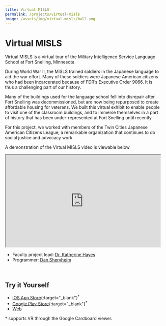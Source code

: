 ```yaml
---
title: Virtual MISLS
permalink: /projects/virtual-misls
image: /assets/img/virtual-misls/hall.png
---
```


# Virtual MISLS

<!-- ![virtual-misls](/assets/img/virtual-misls/hall-fullwidth.png) -->

Virtual MISLS is a virtual tour of the Military Intelligence Service Language School at Fort Snelling, Minnesota.

During World War II, the MISLS trained soldiers in the Japanese language to aid the war effort. Many of these soldiers were Japanese American citizens who had been incarcerated because of FDR’s Executive Order 9066.  It is thus a challenging part of our history.

Many of the buildings used for the language school fell into disrepair after Fort Snelling was decommissioned, but are now being repurposed to create affordable housing for veterans. We built this virtual exhibit to enable people to visit one of the classroom buildings, and to immerse themselves in a part of history that has been  under-represented at Fort Snelling until recently

For this project, we worked with members of the Twin Cities Japanese American Citizens League, a remarkable organization that continues to do social justice and advocacy work.

A demonstration of the Virtual MISLS video is viewable below.

<iframe src="https://drive.google.com/file/d/1fvADIKgMQmybuDQpigidCC2hktQpuY7D/preview" width="100%" height="300" allow="autoplay"></iframe>

<ul class="subtitle">
<li>Faculty project lead: <a href="https://cla.umn.edu/about/directory/profile/kathayes" target="_blank">Dr. Katherine Hayes</a></li>
<li>Programmer: <a href="https://danielshervheim.com/" target="_blank">Dan Shervheim</a></li>
</ul>

<br/>

## Try it Yourself

- [iOS App Store](https://apps.apple.com/us/app/id1434870165){:target="_blank"}<sup>†</sup>
- [Google Play Store](https://play.google.com/store/apps/details?id=com.aisos.virtualmisls){:target="_blank"}<sup>†</sup>
- [Web](/projects/virtual-misls/player)

<span class="subtitle">
† supports VR through the Google Cardboard viewer.
</span>

<br/>
